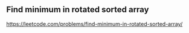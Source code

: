 ## Find minimum in rotated sorted array
https://leetcode.com/problems/find-minimum-in-rotated-sorted-array/
